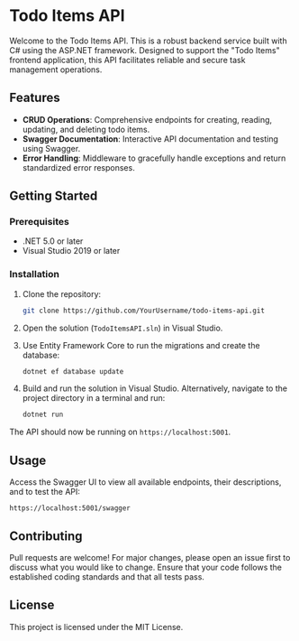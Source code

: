 # Todo Items API

Welcome to the Todo Items API. This is a robust backend service built with C# using the ASP.NET framework. Designed to support the "Todo Items" frontend application, this API facilitates reliable and secure task management operations.

## Features

- **CRUD Operations**: Comprehensive endpoints for creating, reading, updating, and deleting todo items.
- **Swagger Documentation**: Interactive API documentation and testing using Swagger.
- **Error Handling**: Middleware to gracefully handle exceptions and return standardized error responses.

## Getting Started

### Prerequisites

- .NET 5.0 or later
- Visual Studio 2019 or later

### Installation

1. Clone the repository:
   ```sh
   git clone https://github.com/YourUsername/todo-items-api.git
   ```

2. Open the solution (`TodoItemsAPI.sln`) in Visual Studio.

3. Use Entity Framework Core to run the migrations and create the database:
   ```sh
   dotnet ef database update
   ```

4. Build and run the solution in Visual Studio. Alternatively, navigate to the project directory in a terminal and run:
   ```sh
   dotnet run
   ```

The API should now be running on `https://localhost:5001`.

## Usage

Access the Swagger UI to view all available endpoints, their descriptions, and to test the API:
```
https://localhost:5001/swagger
```

## Contributing

Pull requests are welcome! For major changes, please open an issue first to discuss what you would like to change. Ensure that your code follows the established coding standards and that all tests pass.

## License

This project is licensed under the MIT License.

